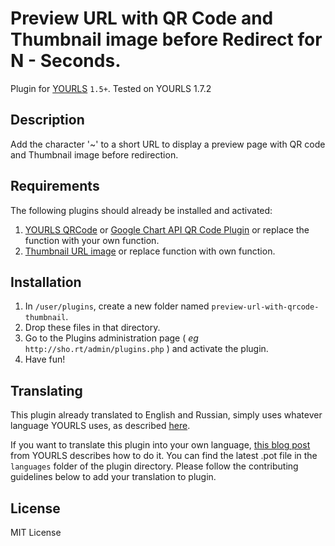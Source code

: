 # Preview URL with QR Code and Thumbnail image before Redirect for N - Seconds.

Plugin for [YOURLS](http://yourls.org) `1.5+`. Tested on YOURLS 1.7.2

Description
-----------
Add the character '~' to a short URL to display a preview page with QR code and Thumbnail image before redirection.

Requirements
-----------
The following plugins should already be installed and activated:
1. [YOURLS QRCode](https://github.com/seandrickson/YOURLS-QRCode-Plugin) or [Google Chart API QR Code Plugin](https://github.com/YOURLS/YOURLS/wiki/Plugin-%3D-QRCode-ShortURL) or replace the function with your own function.
2. [Thumbnail URL image](https://github.com/prog-it/yourls-thumbnail-url) or replace function with own function.

Installation
------------
1. In `/user/plugins`, create a new folder named `preview-url-with-qrcode-thumbnail`.
2. Drop these files in that directory.
4. Go to the Plugins administration page ( *eg* `http://sho.rt/admin/plugins.php` ) and activate the plugin.
5. Have fun!

Translating
-----------
This plugin already translated to English and Russian, simply uses whatever language YOURLS uses, as described [here](https://github.com/YOURLS/YOURLS/wiki/YOURLS-in-your-language#install-yourls-in-your-language).

If you want to translate this plugin into your own language, [this blog post](http://blog.yourls.org/2013/02/workshop-how-to-create-your-own-translation-file-for-yourls/) from YOURLS describes how to do it. You can find the latest .pot file in the `languages` folder of the plugin directory. Please follow the contributing guidelines below to add your translation to plugin.


License
-------
MIT License
